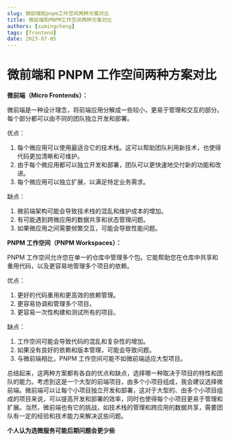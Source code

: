 ```yaml
---
slug: 微前端和pnpm工作空间两种方案对比
title: 微前端和PNPM工作空间两种方案对比
authors: [sumingcheng]
tags: [frontend]
date: 2023-07-05
---
```


# 微前端和 PNPM 工作空间两种方案对比

**微前端（Micro Frontends）：**

微前端是一种设计理念，将前端应用分解成一些较小，更易于管理和交互的部分。每个部分都可以由不同的团队独立开发和部署。

优点：

1. 每个微应用可以使用最适合它的技术栈。这可以帮助团队利用新技术，也使得代码更加清晰和可维护。
2. 由于每个微应用都可以独立开发和部署，团队可以更快速地交付新的功能和改进。
3. 每个微应用可以独立扩展，以满足特定业务需求。

缺点：

1. 微前端架构可能会导致技术栈的混乱和维护成本的增加。
2. 有可能遇到跨微应用的数据共享和状态管理问题。
3. 如果微应用之间需要频繁交互，可能会导致性能问题。

**PNPM 工作空间（PNPM Workspaces）：**

PNPM 工作空间允许您在单一的仓库中管理多个包。它能帮助您在仓库中共享和重用代码，以及更容易地管理多个项目的依赖。

优点：

1. 更好的代码重用和更高效的依赖管理。
2. 更容易协调和管理多个项目。
3. 更容易一次性构建和测试所有的项目。

缺点：

1. 工作空间可能会导致代码的混乱和复杂性的增加。
2. 如果没有良好的依赖和版本管理，可能会导致问题。
3. 与微前端相比，PNPM 工作空间可能不如微前端适应大型项目。

总结起来，这两种方案都有各自的优点和缺点，选择哪一种取决于项目的特性和团队的能力。考虑到这是一个大型的前端项目，由多个小项目组成，我会建议选择微前端。微前端可以让每个小项目独立开发和部署，这对于大型的、由多个小项目组成的项目来说，可以提高开发和部署的效率，同时也使得每个小项目更易于管理和扩展。当然，微前端也有它的挑战，如技术栈的管理和跨应用的数据共享，需要团队有一定的经验和技术能力来解决这些问题。

**个人认为选微服务可能后期问题会更少些**
